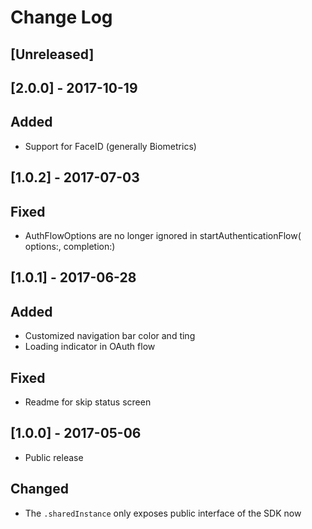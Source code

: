 # Change Log

## [Unreleased]

## [2.0.0] - 2017-10-19

## Added
- Support for FaceID (generally Biometrics)

## [1.0.2] - 2017-07-03

## Fixed 
- AuthFlowOptions are no longer ignored in startAuthenticationFlow( options:, completion:)

## [1.0.1] - 2017-06-28

## Added
- Customized navigation bar color and ting
- Loading indicator in OAuth flow

## Fixed
- Readme for skip status screen

## [1.0.0] - 2017-05-06
- Public release

## Changed
- The `.sharedInstance` only exposes public interface of the SDK now
